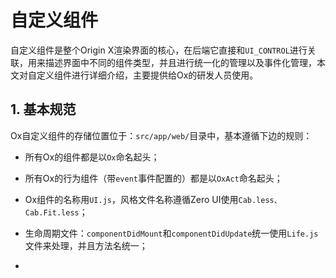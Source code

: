 # 自定义组件

自定义组件是整个Origin X渲染界面的核心，在后端它直接和`UI_CONTROL`进行关联，用来描述界面中不同的组件类型，并且进行统一化的管理以及事件化管理，本文对自定义组件进行详细介绍，主要提供给Ox的研发人员使用。

## 1. 基本规范

Ox自定义组件的存储位置位于：`src/app/web/`目录中，基本遵循下边的规则：

* 所有Ox的组件都是以`Ox`命名起头；
* 所有Ox的行为组件（带`event`事件配置的）都是以`OxAct`命名起头；
* Ox组件的名称用`UI.js`，风格文件名称遵循Zero UI使用`Cab.less、Cab.Fit.less`；
* 生命周期文件：`componentDidMount`和`componentDidUpdate`统一使用`Life.js`文件来处理，并且方法名统一；

* 



